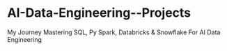 # AI-Data-Engineering--Projects
My Journey Mastering SQL, Py Spark, Databricks &amp; Snowflake For AI Data Engineering
